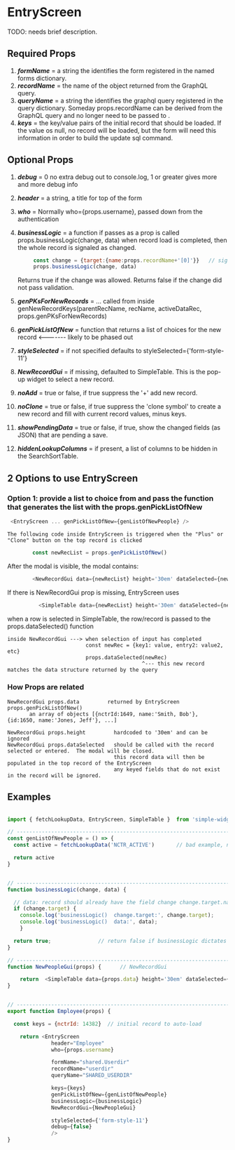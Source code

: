 
# EntryScreen

TODO: needs brief description.

## Required Props

1. ***formName*** =  a string the identifies the form registered in the named forms dictionary.
2. ***recordName*** = the name of the object returned from the GraphQL query.
3. ***queryName*** = a string the identifies the graphql query registered in the query dictionary.
   Someday props.recordName can be derived from the GraphQL query and no longer need to be passed to <EntryScreen />.
4. ***keys*** = the key/value pairs of the initial record that should be loaded.  If the value os null, no record will be loaded,
   but the form will need this information in order to build the update sql command.

## Optional Props

1. ***debug*** = 0 no extra debug out to console.log, 1 or greater gives more and more debug info
2. ***header*** = a string, a title for top of the form
3. ***who*** = Normally who={props.username}, passed down from the authentication
4. ***businessLogic*** = a function if passes as a prop is called  props.businessLogic(change, data)
   when record load is completed, then the whole record is signaled as changed.

   ```js
        const change = {target:{name:props.recordName+'[0]'}}   // signal whole record was loaded
        props.businessLogic(change, data)
   ```

   Returns true if the change was allowed.   Returns false if the change did not pass validation.
5. ***genPKsForNewRecords*** =
   ... called from inside  genNewRecordKeys(parentRecName, recName, activeDataRec, props.genPKsForNewRecords)
6. ***genPickListOfNew*** = function that returns a list of choices for the new record  &lt;------- likely to be phased out
7. ***styleSelected*** = if not specified defaults to styleSelected={'form-style-11'}
8. ***NewRecordGui*** = if missing, defaulted to SimpleTable.  This is the pop-up widget to select a new record.
9. ***noAdd*** = true or false, if true suppress the '+' add new record.
10. ***noClone*** = true or false, if true suppress the 'clone symbol' to create a new record and fill with current record values, minus keys.
11. ***showPendingData*** = true or false, if true, show the changed fields (as JSON) that are pending a save.
12. ***hiddenLookupColumns*** = if present, a list of columns to be hidden in the SearchSortTable.

## 2 Options to use EntryScreen

### Option 1: provide a list to choice from and pass the function that generates the list with the props.genPickListOfNew

   ```js
    <EntryScreen ... genPickListOfNew={genListOfNewPeople} />
   ```

    The following code inside EntryScreen is triggered when the "Plus" or "Clone" button on the top record is clicked

   ```js
           const newRecList = props.genPickListOfNew()
   ```

   After the modal is visible, the modal contains:

   ```js
           <NewRecordGui data={newRecList} height='30em' dataSelected={newRecRowSelected} />
   ```

   If there is NewRecordGui prop is missing, EntryScreen uses

   ```js
             <SimpleTable data={newRecList} height='30em' dataSelected={newRecRowSelected} />
   ```

   when a row is selected in SimpleTable, the row/record is passed to the props.dataSelected() function

    inside NewRecordGui ---> when selection of input has completed
                             const newRec = {key1: value, entry2: value2, etc}
                             props.dataSelected(newRec)
                                               ^--- this new record matches the data structure returned by the query

### How Props are related

    NewRecordGui props.data         returned by EntryScreen props.genPickListOfNew()
           an array of objects [{nctrId:1649, name:'Smith, Bob'}, {id:1650, name:'Jones, Jeff'}, ...]

    NewRecordGui props.height         hardcoded to '30em' and can be ignored
    NewRecordGui props.dataSelected   should be called with the record selected or entered.  The modal will be closed.
                                      this record data will then be populated in the top record of the EntryScreen
                                      any keyed fields that do not exist in the record will be ignored.

## Examples

```js

import { fetchLookupData, EntryScreen, SimpleTable }  from 'simple-widgets'

// --------------------------------------------------------------------------
const genListOfNewPeople = () => {
  const active = fetchLookupData('NCTR_ACTIVE')       // bad example, new people will not already be ACTIVE

  return active
}


// --------------------------------------------------------------------------
function businessLogic(change, data) {

  // data: record should already have the field change change.target.name
  if (change.target) {
    console.log('businessLogic()  change.target:', change.target);
    console.log('businessLogic()  data:', data);
    }

  return true;               // return false if businessLogic dictates the change can not be made
}

// --------------------------------------------------------------------------
function NewPeopleGui(props) {      // NewRecordGui

    return  <SimpleTable data={props.data} height='30em' dataSelected={props.dataSelected} />
}


// --------------------------------------------------------------------------
export function Employee(props) {

  const keys = {nctrId: 14382}  // initial record to auto-load

    return <EntryScreen
              header="Employee"
              who={props.username}

              formName="shared.Userdir"
              recordName="userdir"
              queryName="SHARED_USERDIR"

              keys={keys}
              genPickListOfNew={genListOfNewPeople}
              businessLogic={businessLogic}
              NewRecordGui={NewPeopleGui}

              styleSelected={'form-style-11'}
              debug={false}
              />
}

```
